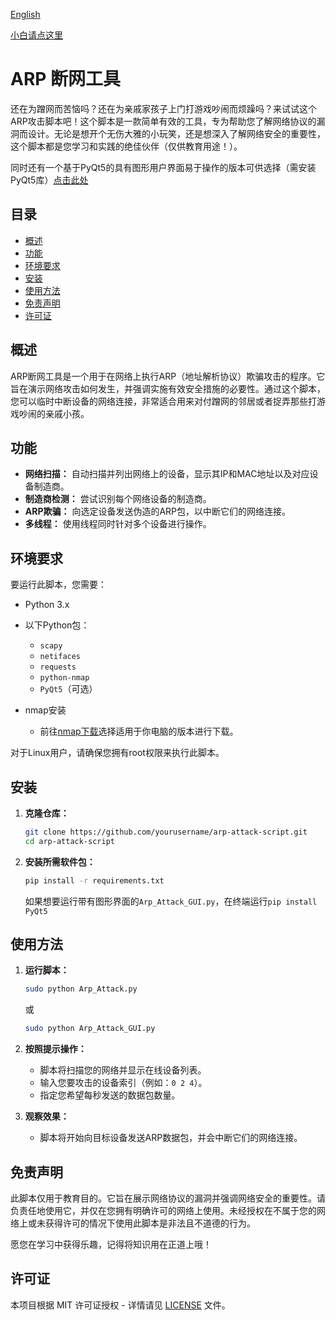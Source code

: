 [English](README.md)

[小白请点这里](docs/README_GUI.zh.md)

# ARP 断网工具

还在为蹭网而苦恼吗？还在为亲戚家孩子上门打游戏吵闹而烦躁吗？来试试这个ARP攻击脚本吧！这个脚本是一款简单有效的工具，专为帮助您了解网络协议的漏洞而设计。无论是想开个无伤大雅的小玩笑，还是想深入了解网络安全的重要性，这个脚本都是您学习和实践的绝佳伙伴（仅供教育用途！）。

同时还有一个基于PyQt5的具有图形用户界面易于操作的版本可供选择（需安装PyQt5库）[点击此处](GUI_Version)

## 目录

- [概述](#概述)
- [功能](#功能)
- [环境要求](#环境要求)
- [安装](#安装)
- [使用方法](#使用方法)
- [免责声明](#免责声明)
- [许可证](#许可证)

## 概述

ARP断网工具是一个用于在网络上执行ARP（地址解析协议）欺骗攻击的程序。它旨在演示网络攻击如何发生，并强调实施有效安全措施的必要性。通过这个脚本，您可以临时中断设备的网络连接，非常适合用来对付蹭网的邻居或者捉弄那些打游戏吵闹的亲戚小孩。

## 功能

- **网络扫描：** 自动扫描并列出网络上的设备，显示其IP和MAC地址以及对应设备制造商。
- **制造商检测：** 尝试识别每个网络设备的制造商。
- **ARP欺骗：** 向选定设备发送伪造的ARP包，以中断它们的网络连接。
- **多线程：** 使用线程同时针对多个设备进行操作。

## 环境要求

要运行此脚本，您需要：

- Python 3.x
- 以下Python包：
  - `scapy`
  - `netifaces`
  - `requests`
  - `python-nmap`
  - `PyQt5`（可选）

- nmap安装
  - 前往[nmap下载](https://nmap.org/download.html)选择适用于你电脑的版本进行下载。

对于Linux用户，请确保您拥有root权限来执行此脚本。

## 安装

1. **克隆仓库：**
   ```bash
   git clone https://github.com/yourusername/arp-attack-script.git
   cd arp-attack-script
   ```

2. **安装所需软件包：**
   ```bash
   pip install -r requirements.txt
   ```
   如果想要运行带有图形界面的`Arp_Attack_GUI.py`，在终端运行`pip install PyQt5`

## 使用方法

1. **运行脚本：**
   ```bash
   sudo python Arp_Attack.py
   ```
   或
   ```bash
   sudo python Arp_Attack_GUI.py
   ```

3. **按照提示操作：**
   - 脚本将扫描您的网络并显示在线设备列表。
   - 输入您要攻击的设备索引（例如：`0 2 4`）。
   - 指定您希望每秒发送的数据包数量。

4. **观察效果：**
   - 脚本将开始向目标设备发送ARP数据包，并会中断它们的网络连接。

## 免责声明

此脚本仅用于教育目的。它旨在展示网络协议的漏洞并强调网络安全的重要性。请负责任地使用它，并仅在您拥有明确许可的网络上使用。未经授权在不属于您的网络上或未获得许可的情况下使用此脚本是非法且不道德的行为。

愿您在学习中获得乐趣，记得将知识用在正道上哦！

## 许可证

本项目根据 MIT 许可证授权 - 详情请见 [LICENSE](LICENSE) 文件。

